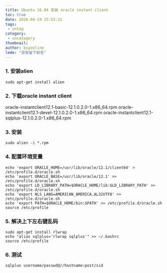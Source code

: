 ```yaml
---
title: Ubuntu 16.04 安装 oracle instant client
toc: true
date: 2016-04-19 15:53:12
tags:
 - untag
category: 
 - uncategory
thumbnail: 
author: bsyonline
lede: "没有留下前言"
---
```



### 1. 安装alien

```
sudo apt-get install alien
```

### 2. 下载oracle instant client

oracle-instantclient12.1-basic-12.1.0.2.0-1.x86_64.rpm
oracle-instantclient12.1-devel-12.1.0.2.0-1.x86_64.rpm
oracle-instantclient12.1-sqlplus-12.1.0.2.0-1.x86_64.rpm

### 3. 安装
```
sudo alien -i *.rpm
```
### 4. 配置环境变量

```
echo 'export ORACLE_HOME=/usr/lib/oracle/12.1/client64' > /etc/profile.d/oracle.sh
echo 'export ORACLE_BASE=/usr/lib/oracle/12.1' >> /etc/profile.d/oracle.sh
echo 'export LD_LIBRARY_PATH=$ORACLE_HOME/lib:$LD_LIBRARY_PATH' >> /etc/profile.d/oracle.sh
echo 'export NLS_LANG=AMERICAN_AMERICA.AL32UTF8' >> /etc/profile.d/oracle.sh
echo 'export PATH=$ORACLE_HOME/bin:$PATH' >> /etc/profile.d/oracle.sh
source /etc/profile
```
### 5. 解决上下左右键乱码

```
sudo apt-get install rlwrap
echo "alias sqlplus='rlwrap sqlplus'" >> ~/.bashrc
source /etc/profile
```

### 6. 测试
```
sqlplus username/passwd@//hostname:post/sid
```
